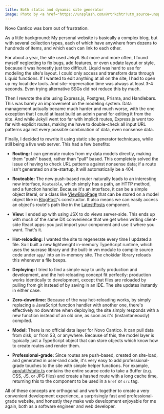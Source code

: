```yaml
---
title: Both static and dynamic site generator
image: Photo by <a href="https://unsplash.com/@rtrkchtr?utm_source=unsplash&utm_medium=referral&utm_content=creditCopyText">Artur Kechter</a> on <a href="https://unsplash.com/?utm_source=unsplash&utm_medium=referral&utm_content=creditCopyText">Unsplash</a>
---
```


Novo Cantico was born out of frustration.

As a little background: My personal website is basically a complex blog, but with several collection types, each of which have anywhere from dozens to hundreds of items, and which each can link to each other.

For about a year, the site used Jekyll. But more and more often, I found myself neglecting to fix bugs, add features, or even update layout or style, because it was honestly just too difficult. Liquid was hard to use for modeling the site's layout. I could only access and transform data through Liquid functions. If I wanted to edit anything at all on the site, I had to open up my local dev tools. And site-regeneration time was always at least 3-4 seconds. Even trying alternative SSGs did not reduce this by much.

Then I rewrote the site using Express.js, Postgres, Prisma, and Handlebars. This was barely an improvement on the modeling system. Data management actually became much harder and much worse, with the one exception that I could at least build an admin panel for editing it from the site. And while Jekyll went too far with implicit routes, Express.js went too far with explicit routes, making me have to double-check all input URL patterns against every possible combination of data, even nonsense data.

Finally, I decided to rewrite it using static site generator techniques, while still being a live web server. This had a few benefits:

* **Routing:** I can generate routes from my data models directly, making them "push" based, rather than "pull" based. This completely solved the issue of having to check URL patterns against nonsense data; if a route isn't generated on site-startup, it will automatically be a 404.

* **Routeable:** The new push-based router naturally leads to an interesting new interface, `Routeable`, which simply has a path, an HTTP method, and a function handler. Because it's an interface, it can be a simple object literal, or a class like [ViewBlogPage](https://github.com/sdegutis/Novo-Cantico/blob/main/app/routes/blog/blog-view.tsx) that can be stored on a model object like in [BlogPost](https://github.com/sdegutis/Novo-Cantico/blob/main/app/model/blog/post.ts#L31)'s constructor. It also means we can easily access an object's route's path like in the [LatestPosts](https://github.com/sdegutis/Novo-Cantico/blob/main/app/components/latest-posts/latest-posts.tsx#L11) component.

* **View:** I ended up with using JSX to do views server-side. This ends up with much of the same DX convenience that we get when writing client-side React apps: you just import your component and use it where you want. That's it.

* **Hot-reloading:** I wanted the site to regenerate every time I updated a file. So I built a new lightweight in-memory TypeScript runtime, which uses the sucrase library and the built-in vm module to compile source code under `app/` into an in-memory site. The chokidar library reloads this whenever a file beeps.

* **Deploying:** I tried to find a simple way to unify production and development, and the hot-reloading concept fit perfectly: production works identically to development, except that files are reloaded by pulling from git instead of by saving in an IDE. The site updates instantly in either case.

* **Zero-downtime:** Because of the way hot-reloading works, by simply replacing a JavaScript function handler with another one, there's effectively no downtime when deploying; the site simply responds with a new function instead of an old one, as soon as it's (instantaneously) compiled.

* **Model:** There is no official data layer for Novo Cantico. It can pull data from disk, or from S3, or anywhere. Because of this, the model layer is typically just a TypeScript object that can store objects which know how to create routes and render them.

* **Professional-grade:** Since routes are push-based, created on site-load, and generated in user-land code, it's very easy to add professional-grade touches to the site with simple helper functions. For example, [app/util/static.ts](https://github.com/sdegutis/Novo-Cantico/blob/main/app/util/static.ts) contains the entire source code to take a Buffer (e.g. CSS, JS, or JPG files) and create a hashed route with a long cache time, returning this to the component to be used in a `href` or `src` tag.

All of these concepts are orthogonal and work together to create a very convenient development experience, a surprisingly fast and professional-grade website, and honestly they make web development enjoyable for me again, both as a software engineer and web developer.
